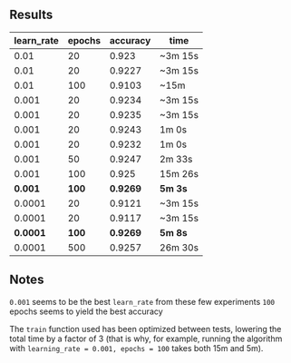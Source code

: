## Results

learn_rate | epochs  | accuracy   | time
-----------|---------|------------|-----------
0.01       | 20      | 0.923      | ~3m 15s   
0.01       | 20      | 0.9227     | ~3m 15s   
0.01       | 100     | 0.9103     | ~15m      
0.001      | 20      |  0.9234    | ~3m 15s   
0.001      | 20      |  0.9235    | ~3m 15s   
0.001      | 20      | 0.9243     | 1m 0s     
0.001      | 20      | 0.9232     | 1m 0s     
0.001      | 50      | 0.9247     | 2m 33s    
0.001      | 100     | 0.925      | 15m 26s   
**0.001**  | **100** | **0.9269** | **5m 3s** 
0.0001     | 20      | 0.9121     | ~3m 15s   
0.0001     | 20      | 0.9117     | ~3m 15s   
**0.0001** | **100** | **0.9269** | **5m 8s** 
0.0001     | 500     | 0.9257     | 26m 30s   

## Notes

`0.001` seems to be the best `learn_rate` from these few experiments
`100` epochs seems to yield the best accuracy

The `train` function used has been optimized between tests, lowering the total time by a factor of 3 (that is why, for example, running the algorithm with `learning_rate = 0.001, epochs = 100` takes both 15m and 5m).